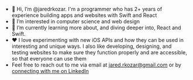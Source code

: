 - 👋 Hi, I’m @jaredrkozar. I'm a programmer who has 2+ years of experience building apps and websites with Swift and React
- 👀 I’m interested in computer science and web design
- 🌱 I’m currently learning more about, and diving deeper into, React and Swift.
- ❤️ I love experimenting with new iOS APIs and how they can be used in interesting and unique ways. I also like developing, designing, and testing websites to make sure they function properly and are accessible, so that everyone can use them 
- Feel free to reach out to me via email at jared.rkozar@gmail.com or by [connecting with me on LinkedIn](https://www.linkedin.com/in/jaredkozar/)
